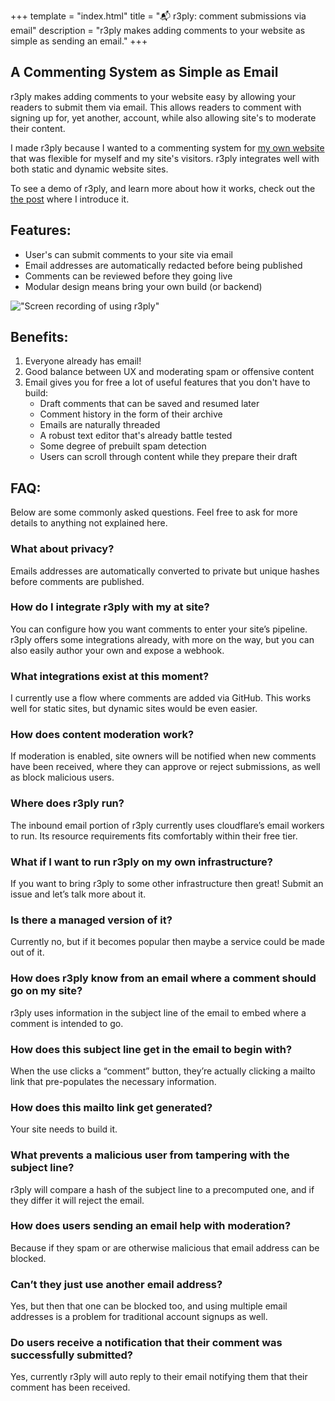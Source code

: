 +++
template = "index.html"
title = "📬 r3ply: comment submissions via email"
description = "r3ply makes adding comments to your website as simple as sending an email."
+++

## A Commenting System as Simple as Email

r3ply makes adding comments to your website easy by allowing your readers to submit them via email. This allows readers to comment with signing up for, yet another, account, while also allowing site's to moderate their content.

I made r3ply because I wanted to a commenting system for [my own website](https://spenc.es/) that was flexible for myself and my site's visitors. r3ply integrates well with both static and dynamic website sites.

To see a demo of r3ply, and learn more about how it works, check out the [the post](https://spenc.es/writing/email-as-a-commenting-system/) where I introduce it.

## Features:
* User's can submit comments to your site via email
* Email addresses are automatically redacted before being published
* Comments can be reviewed before they going live
* Modular design means bring your own build (or backend)

!["Screen recording of using r3ply"](screenrecording_md.webp "Your email client is probably a lot nicer for writing than the browser. For example, drafts are automatically saved and you can scroll through the article as you think abobut you're writing.")

## Benefits:
1. Everyone already has email!
2. Good balance between UX and moderating spam or offensive content
3. Email gives you for free a lot of useful features that you don't have to build:
    * Draft comments that can be saved and resumed later
    * Comment history in the form of their archive
    * Emails are naturally threaded
    * A robust text editor that's already battle tested
    * Some degree of prebuilt spam detection
    * Users can scroll through content while they prepare their draft

## FAQ:

Below are some commonly asked questions. Feel free to ask for more details to anything not explained here.

<div class="px-4 border border-[#020D2B] rounded-xl">

### What about privacy?
Emails addresses are automatically converted to private but unique hashes before comments are published.

### How do I integrate r3ply with my at site?
You can configure how you want comments to enter your site’s pipeline. r3ply offers some integrations already, with more on the way, but you can also easily author your own and expose  a webhook.

### What integrations exist at this moment?
I currently use a flow where comments are added via GitHub. This works well for static sites, but dynamic sites would be even easier.

### How does content moderation work?
If moderation is enabled, site owners will be notified when new comments have been received, where they can approve or reject submissions, as well as block malicious users.

### Where does r3ply run?
The inbound email portion of r3ply currently uses cloudflare’s email workers to run. Its resource requirements fits comfortably within their free tier.

### What if I want to run r3ply on my own infrastructure?
If you want to bring r3ply to some other infrastructure then great! Submit an issue and let’s talk more about it.

### Is there a managed version of it?
Currently no, but if it becomes popular then maybe a service could be made out of it.

### How does r3ply know from an email where a comment should go on my site?
r3ply uses information in the subject line of the email to embed where a comment is intended to go.

### How does this subject line get in the email to begin with?
When the use clicks a “comment” button, they’re actually clicking a mailto link that pre-populates the necessary information.

### How does this mailto link get generated?
Your site needs to build it.

### What prevents a malicious user from tampering with the subject line?
r3ply will compare a hash of the subject line to a precomputed one, and if they differ it will reject the email.

### How does users sending an email help with moderation?
Because if they spam or are otherwise malicious that email address can be blocked.

### Can’t they just use another email address?
Yes, but then that one can be blocked too, and using multiple email addresses is a problem for traditional account signups as well.

### Do users receive a notification that their comment was successfully submitted?
Yes, currently r3ply will auto reply to their email notifying them that their comment has been received.
</div>